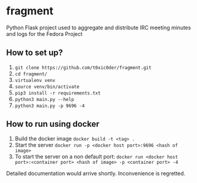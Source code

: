 # fragment
Python Flask project used to aggregate and distribute IRC meeting minutes and logs for the Fedora Project

## How to set up?

1. `git clone https://github.com/t0xic0der/fragment.git`
2. `cd fragment/`
3. `virtualenv venv`
4. `source venv/bin/activate`
5. `pip3 install -r requirements.txt`
6. `python3 main.py --help`
7. `python3 main.py -p 9696 -4`

## How to run using docker

1. Build the docker image `docker build -t <tag> .`
2. Start the server `docker run -p <docker host port>:9696 <hash of image>`
3. To start the server on a non default port: `docker run <docker host port>:<container port> <hash of image> -p <container port> -4`

Detailed documentation would arrive shortly. Inconvenience is regretted.
